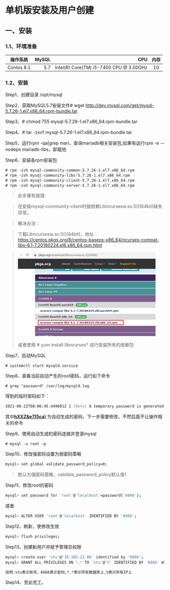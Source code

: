 # 单机版安装及用户创建

## 一、安装

### 1.1、环境准备

| 操作系统   | MySQL |                                     CPU | 内存 |
| ---------- | ----: | --------------------------------------: | :--: |
| Contos 8.1 |   5.7 | Intel(R) Core(TM) i5-7400 CPU @ 3.00GHz |  1G  |

### 1.2、安装

Step1、创建目录 /opt/mysql

Step2、获取MySQL5.7安装文件# wget http://dev.mysql.com/get/mysql-5.7.26-1.el7.x86_64.rpm-bundle.tar

Step3、# chmod 755  mysql-5.7.26-1.el7.x86_64.rpm-bundle.tar

Step4、# tar -zxvf mysql-5.7.26-1.el7.x86_64.rpm-bundle.tar

Step5、运行rpm -qa|grep mari，查询mariadb相关安装包,如果有运行rpm -e --nodeps mariadb-libs，卸载他

Step6、安装各rpm安装包

```she
# rpm -ivh mysql-community-common-5.7.26-1.el7.x86_64.rpm
# rpm -ivh mysql-community-libs-5.7.26-1.el7.x86_64.rpm
# rpm -ivh mysql-community-client-5.7.26-1.el7.x86_64.rpm
# rpm -ivh mysql-community-server-5.7.26-1.el7.x86_64.rpm
```

> 此步骤有报错:

> 在安装mysql-community-client时报依赖Libncursesw.so.5()(64bit)缺失异常。

> 解决办法：

> 下载Libncursesw.so.5()(64bit)，地址：https://centos.pkgs.org/8/centos-baseos-x86_64/ncurses-compat-libs-6.1-7.20180224.el8.x86_64.rpm.html

>  <img src="images/libncursesw.so.5-url.jpg" alt="libncursesw.so.5-url" style="zoom:50%;" />
>
> 或者使用 # yum install libncurses* 进行安装所有的依赖包

Step7、启动MySQL

```shell
# systemctl start mysqld.service
```

Step8、查看当前自动产生的root密码，运行如下命令

```shell
# grep "password" /var/log/mysqld.log
```

得到的临时密码如下：

```sh
2021-06-22T08:06:45.449601Z 1 [Note] A temporary password is generated for root@localhost: hXXZ&e7)5ca)
```

其中<u>**hXXZ&e7)5ca)**</u> 为自动生成的密码，下一步需要修改，不然后面不让操作相关的命令

Step9、使用自动生成的密码连接并登录mysql

```she
# mysql -u root –p
```

Step10、修改强密码设置为弱密码策略

```sh
mysql> set global validate_password_policy=0;
```

> 默认为强密码策略，validate_password_policy默认值1

Step11、修改root的密码

```sh
mysql> set password for 'root'@'localhost'=password('6666');
```

或者

```sh
mysql> ALTER USER 'root'@'localhost' IDENTIFIED BY '6666';
```

Step12、刷新，使修改生效

```sh
mysql> flush privileges;
```

Step13、创建新用户并赋予管理员权限

```sh
mysql> create user 'stu'@'10.105.22.86' identified by '6666';
mysql> GRANT ALL PRIVILEGES ON *.* TO 'stu'@'%' IDENTIFIED BY '6666' WITH GRANT OPTION;
```

```sh
说明:stu表示账号，6666表示密码,*.*表示所有数据库上,%表示所有IP上
```

Step14、至此完工。